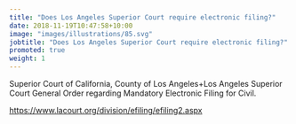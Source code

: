 ```yaml
---
title: "Does Los Angeles Superior Court require electronic filing?"
date: 2018-11-19T10:47:58+10:00
image: "images/illustrations/85.svg"
jobtitle: "Does Los Angeles Superior Court require electronic filing?"
promoted: true
weight: 1
---
```


Superior Court of California, County of Los Angeles+Los Angeles Superior Court General Order regarding Mandatory Electronic Filing for Civil. 


https://www.lacourt.org/division/efiling/efiling2.aspx